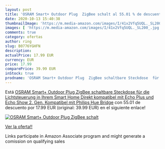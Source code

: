 ```yaml
---
layout: post
title: 'OSRAM Smart+ Outdoor Plug  ZigBee schalt al 55.01 % de descuento'
date: 2020-10-13 15:40:38
thumbnailImage: 'https://m.media-amazon.com/images/I/41x2Vfq5UQL._SL200_.jpg'
images: [ 'https://m.media-amazon.com/images/I/41x2Vfq5UQL._SL200_.jpg' ]
comments: true
category: ofertas
author: ring
slug: B0776YGHFN
description:
actualPrice: 17.99 EUR
currency: EUR
price: 17.99
comparePrice: 39.99 EUR
inStock: true
prodname: 'OSRAM Smart+ Outdoor Plug  ZigBee schaltbare Steckdose  für die Lichtsteuerung in Ihrem Smart Home  Direkt kompatibel mit Echo Plus und Echo Show  2. Gen.   Kompatibel mit Philips Hue Bridge'
---
```


Está [OSRAM Smart+ Outdoor Plug  ZigBee schaltbare Steckdose  für die Lichtsteuerung in Ihrem Smart Home  Direkt kompatibel mit Echo Plus und Echo Show  2. Gen.   Kompatibel mit Philips Hue Bridge](https://www.amazon.de/dp/B0776YGHFN/?tag=tolees0ca-21) con 55.01 de descuento por 17.99 EUR (original: 39.99 EUR) en el siguiente enlace!

[![OSRAM Smart+ Outdoor Plug  ZigBee schalt](https://m.media-amazon.com/images/I/41x2Vfq5UQL._SL200_.jpg)](https://www.amazon.de/dp/B0776YGHFN/?tag=tolees0ca-21)

[Ver la oferta!!](https://www.amazon.de/dp/B0776YGHFN/?tag=tolees0ca-21)

Links participate in Amazon Associate program and might generate a comission on qualifying sales


